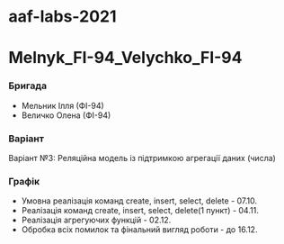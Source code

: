 # aaf-labs-2021
# Melnyk_FI-94_Velychko_FI-94
  ### Бригада
* Мельник Ілля (ФІ-94)
* Величко Олена (ФІ-94)

### Варіант
Варіант №3: Реляційна модель із підтримкою агрегації даних (числа) 

### Графік
* Умовна реалізація команд create, insert, select, delete - 07.10.
* Реалізація команд create, insert, select, delete(1 пункт) - 04.11.
* Реалізація агрегуючих функцій  - 02.12.
* Обробка всіх помилок та фінальний вигляд роботи - до 16.12.
